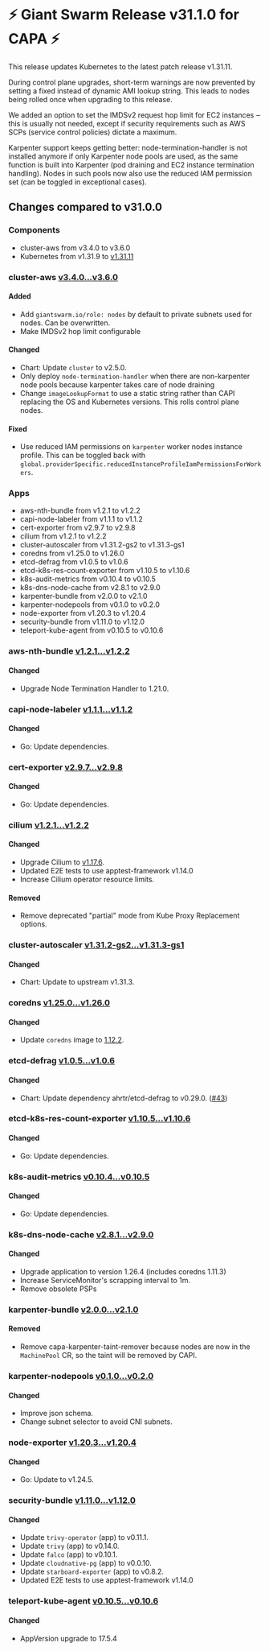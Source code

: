 # :zap: Giant Swarm Release v31.1.0 for CAPA :zap:

This release updates Kubernetes to the latest patch release v1.31.11.

During control plane upgrades, short-term warnings are now prevented by setting a fixed instead of dynamic AMI lookup string. This leads to nodes being rolled once when upgrading to this release.

We added an option to set the IMDSv2 request hop limit for EC2 instances ‒ this is usually not needed, except if security requirements such as AWS SCPs (service control policies) dictate a maximum.

Karpenter support keeps getting better: node-termination-handler is not installed anymore if only Karpenter node pools are used, as the same function is built into Karpenter (pod draining and EC2 instance termination handling). Nodes in such pools now also use the reduced IAM permission set (can be toggled in exceptional cases).

## Changes compared to v31.0.0

### Components

- cluster-aws from v3.4.0 to v3.6.0
- Kubernetes from v1.31.9 to [v1.31.11](https://github.com/kubernetes/kubernetes/blob/master/CHANGELOG/CHANGELOG-1.31.md#v1.31.11)

### cluster-aws [v3.4.0...v3.6.0](https://github.com/giantswarm/cluster-aws/compare/v3.4.0...v3.6.0)

#### Added

- Add `giantswarm.io/role: nodes` by default to private subnets used for nodes. Can be overwritten.
- Make IMDSv2 hop limit configurable

#### Changed

- Chart: Update `cluster` to v2.5.0.
- Only deploy `node-termination-handler` when there are non-karpenter node pools because karpenter takes care of node draining
- Change `imageLookupFormat` to use a static string rather than CAPI replacing the OS and Kubernetes versions. This rolls control plane nodes.

#### Fixed

- Use reduced IAM permissions on `karpenter` worker nodes instance profile. This can be toggled back with `global.providerSpecific.reducedInstanceProfileIamPermissionsForWorkers`.

### Apps

- aws-nth-bundle from v1.2.1 to v1.2.2
- capi-node-labeler from v1.1.1 to v1.1.2
- cert-exporter from v2.9.7 to v2.9.8
- cilium from v1.2.1 to v1.2.2
- cluster-autoscaler from v1.31.2-gs2 to v1.31.3-gs1
- coredns from v1.25.0 to v1.26.0
- etcd-defrag from v1.0.5 to v1.0.6
- etcd-k8s-res-count-exporter from v1.10.5 to v1.10.6
- k8s-audit-metrics from v0.10.4 to v0.10.5
- k8s-dns-node-cache from v2.8.1 to v2.9.0
- karpenter-bundle from v2.0.0 to v2.1.0
- karpenter-nodepools from v0.1.0 to v0.2.0
- node-exporter from v1.20.3 to v1.20.4
- security-bundle from v1.11.0 to v1.12.0
- teleport-kube-agent from v0.10.5 to v0.10.6


### aws-nth-bundle [v1.2.1...v1.2.2](https://github.com/giantswarm/aws-nth-bundle/compare/v1.2.1...v1.2.2)

#### Changed

- Upgrade Node Termination Handler to 1.21.0.

### capi-node-labeler [v1.1.1...v1.1.2](https://github.com/giantswarm/capi-node-labeler-app/compare/v1.1.1...v1.1.2)

#### Changed

- Go: Update dependencies.

### cert-exporter [v2.9.7...v2.9.8](https://github.com/giantswarm/cert-exporter/compare/v2.9.7...v2.9.8)

#### Changed

- Go: Update dependencies.

### cilium [v1.2.1...v1.2.2](https://github.com/giantswarm/cilium-app/compare/v1.2.1...v1.2.2)

#### Changed

- Upgrade Cilium to [v1.17.6](https://github.com/cilium/cilium/releases/tag/v1.17.6).
- Updated E2E tests to use apptest-framework v1.14.0
- Increase Cilium operator resource limits.

#### Removed

- Remove deprecated "partial" mode from Kube Proxy Replacement options.

### cluster-autoscaler [v1.31.2-gs2...v1.31.3-gs1](https://github.com/giantswarm/cluster-autoscaler-app/compare/v1.31.2-gs2...v1.31.3-gs1)

#### Changed

- Chart: Update to upstream v1.31.3.

### coredns [v1.25.0...v1.26.0](https://github.com/giantswarm/coredns-app/compare/v1.25.0...v1.26.0)

#### Changed

- Update `coredns` image to [1.12.2](https://github.com/coredns/coredns/releases/tag/v1.12.2).

### etcd-defrag [v1.0.5...v1.0.6](https://github.com/giantswarm/etcd-defrag-app/compare/v1.0.5...v1.0.6)

#### Changed

- Chart: Update dependency ahrtr/etcd-defrag to v0.29.0. ([#43](https://github.com/giantswarm/etcd-defrag-app/pull/43))

### etcd-k8s-res-count-exporter [v1.10.5...v1.10.6](https://github.com/giantswarm/etcd-kubernetes-resources-count-exporter/compare/v1.10.5...v1.10.6)

#### Changed

- Go: Update dependencies.

### k8s-audit-metrics [v0.10.4...v0.10.5](https://github.com/giantswarm/k8s-audit-metrics/compare/v0.10.4...v0.10.5)

#### Changed

- Go: Update dependencies.

### k8s-dns-node-cache [v2.8.1...v2.9.0](https://github.com/giantswarm/k8s-dns-node-cache-app/compare/v2.8.1...v2.9.0)

#### Changed

- Upgrade application to version 1.26.4 (includes coredns 1.11.3)
- Increase ServiceMonitor's scrapping interval to 1m.
- Remove obsolete PSPs

### karpenter-bundle [v2.0.0...v2.1.0](https://github.com/giantswarm/karpenter-bundle/compare/v2.0.0...v2.1.0)

#### Removed

- Remove capa-karpenter-taint-remover because nodes are now in the `MachinePool` CR, so the taint will be removed by CAPI.

### karpenter-nodepools [v0.1.0...v0.2.0](https://github.com/giantswarm/karpenter-nodepools/compare/v0.1.0...v0.2.0)

#### Changed

- Improve json schema.
- Change subnet selector to avoid CNI subnets.

### node-exporter [v1.20.3...v1.20.4](https://github.com/giantswarm/node-exporter-app/compare/v1.20.3...v1.20.4)

#### Changed

- Go: Update to v1.24.5.

### security-bundle [v1.11.0...v1.12.0](https://github.com/giantswarm/security-bundle/compare/v1.11.0...v1.12.0)

#### Changed

- Update `trivy-operator` (app) to v0.11.1.
- Update `trivy` (app) to v0.14.0.
- Update `falco` (app) to v0.10.1.
- Update `cloudnative-pg` (app) to v0.0.10.
- Update `starboard-exporter` (app) to v0.8.2.
- Updated E2E tests to use apptest-framework v1.14.0

### teleport-kube-agent [v0.10.5...v0.10.6](https://github.com/giantswarm/teleport-kube-agent-app/compare/v0.10.5...v0.10.6)

#### Changed

- AppVersion upgrade to 17.5.4
